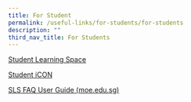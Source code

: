 ```yaml
---
title: For Student
permalink: /useful-links/for-students/for-students
description: ""
third_nav_title: For Students
---
```



[Student Learning Space](https://vle.learning.moe.edu.sg/login)

[Student iCON](https://workspace.google.com./dashboard)

[SLS FAQ User Guide (moe.edu.sg)](https://docs.learning.moe.edu.sg/sls-user-guide/vle/logintroubleshooting/index.html)